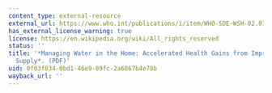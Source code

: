 ```yaml
---
content_type: external-resource
external_url: https://www.who.int/publications/i/item/WHO-SDE-WSH-02.07
has_external_license_warning: true
license: https://en.wikipedia.org/wiki/All_rights_reserved
status: ''
title: '*Managing Water in the Home: Accelerated Health Gains from Improved Water
  Supply*. (PDF)'
uid: 0f03f834-0bd1-46e9-89fc-2a6867b4e78b
wayback_url: ''
---
```

